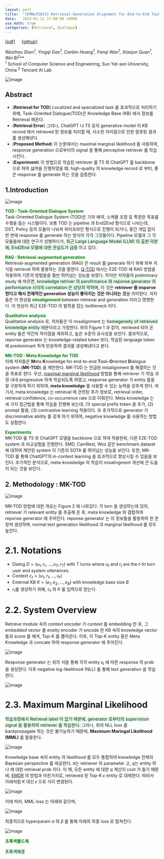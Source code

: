 ```yaml
---
layout: post
title:  "[EMNLP2023] Retrieval-Generation Alignment for End-to-End Task-Oriented Diaogue System"
date:   2024-01-12 17:00:00 +0900
use_math: true
categories: [Retrieval, Dialogue]
---
```


[[pdf]](https://arxiv.org/pdf/2305.06983.pdf) &emsp;
[[github]](https://github.com/jzbjyb/FLARE)

**Weizhou Shen<sup>1</sup>, Yingqi Gao<sup>1</sup>, Canbin Huang<sup>1</sup>, Fanqi Wan<sup>1</sup>, Xiaojun Quan<sup>1*</sup>, Wei Bi<sup>2*</sup>**
<br><sup>1</sup> School of Computer Science and Engineering, Sun Yat-sen University, China <sup>2</sup> Tencent AI Lab &emsp;

![image](https://github.com/yong1-kim/yong1-kim.github.io/assets/42200027/00c7778c-3dc1-415c-a07a-6e6b0539cab6)

## Abstract
- (**Retrieval for TOD**) Localized and specialized task 를 효과적으로 처리하기 위해, Task-Oriented Dialogue(TOD)은 Knowledge Base (KB) 에서 정보를 Retrieval 해온다.
- (**Retrieval Error**) 그러나, ChatGPT 나 T5 등의 generative model 이 KB record 에서 retrieved 된 정보를 처리할 때, 사소한 차이점으로 인한 잘못된 결과를 생성해낸다.
- (**Proposed Method**) 이 논문에서는 maximal marginal likelihood 를 사용하여, response generation 으로부터의 signal 을 통해 perceptive retriever 를 학습시킨다.
- (**Experiment**) 이 방법으로 학습된 retriever 를 T5 와 ChatGPT 를 backbone 으로 하여 싫머을 진행하였을 떄, high-quality 의 knowledge record 로 부터, 좋은 response 를 generate 하는 것을 검증한다.

## 1.Introduction

![image](https://github.com/yong1-kim/yong1-kim.github.io/assets/42200027/713638ed-3f2c-4c7d-9d36-5f69bb4bc8a7)

<span style='color:green;font-weight:bold'> TOD : Task-Oriented Dialogue System </span>
<br>
Task-Oriented Dialogue System (TOD)은 기차 예약, 스케쥴 조정 등 특정한 목표를 수행을 돕는 시스템이다.
보통 TOD 는 pipeline 과 End2End 형식으로 나뉘는데, DST, Policy 등의 모듈이 나눠져 파이프라인 형식으로 진행이 되거나, 중간 개입 없이 한 번에 response 를 generate 하는 방식이 각각 그것들이다.
Pipeline 모델과 그 각 모듈들에 대한 연구가 성행하다가, <span style='background-color: #dcffe4'>  최근 Large Language Model (LLM) 의 출현 덕분에, End2End 모델에 대한 관심도가 급증 </span> 하고 있다.

<span style='color:green;font-weight:bold'> RAG : Retrieval-augmented generation </span>
<br>
Retrieval-augmented generation (RAG) 은 result 를 generate 하기 위해 외부 지식을 retrieval 하여 활용하는 것을 말한다.
[Q-TOD](https://arxiv.org/pdf/2210.07564.pdf) 에서는 E2E-TOD 에 RAG 방법을 적용하여 기존의 방법들을 훨씬 뛰어넘는 성능을 보였다.
하지만 저자들의 preliminary study 에 따르면, <span style='background-color: #dcffe4'> knowledge retriver 의 perofrmance 와 reponse generator 의 performance 사이의 correlation 은 상당히 약하며, </span> 이 것은 **retriever 을 imporve 한다고 해서 전체적인 generation 성능이 좋아지는 것은 아니라는 것**을 의미한다.
저자들은 이 현상을 <span style='color:green;font-weight:bold'> misalignment </span> between retireval and generation 이라고 명명한다. 이 현상이 최근 E2E-TOD 의 발목을 잡는 bottleneck 이다.

<span style='color:green;font-weight:bold'> Qualitative analysis </span>
<br>
Qualitative analysis 로, 저자들은 이 misalignment 는 <span style='background-color: #dcffe4'> homegeneity of retreived knowledge entity </span>  때문이라고 가정한다.
위의 Figure 1 과 같이, retrieved 되어 온 entity 들은 약간의 차이점을 제외하고, 높은 수준의 유사성을 보인다.
결과적으로, reponse generator 는 knowledge-related token 보다, 학습된 language token 에 predominant 하게 반응하여 결과를 생성해낸다고 본다.

<span style='color:green;font-weight:bold'> MK-TOD : Meta Knowledge for TOD </span>
<br>
이에 저자들은 **M**eta **K**nowledge for end-to-end **T**ask-**O**riented **D**ialogue system (**MK-TOD**) 을 제안한다.
MK-TOD 는 언급된 misalignment 를 해결하는 것을 목표로 한다.
우선, [maximal marginal likelihood](https://proceedings.neurips.cc/paper_files/paper/2021/file/da3fde159d754a2555eaa198d2d105b2-Paper.pdf) 방법을 통해 retriever 가 학습 과정 내내 progressive 하게 학습되도록 하였고, response generator 가 entity 들을 잘 구분하게 하기 위하여, **meta knowledge** 를 사용할 수 있는 능력을 갖추게 한다.
여기서, meta knowledge 는 retrieval 에 관련된 추가 정보로, retrieval order, retrieval confidence, co-occurrence rate 으로 이뤄진다.
Meta knowledge 는 세 가지 접근법을 통해 학습을 진행해 보는데, (1) special prefix token 을 추가, (2) prompt 활용, (3) contrastive learning 적용이다. 
또 추가적으로 generator 가 discriminative ability 를 갖게 하기 위하여, negative knowledge 를 사용하는 방법도 실험한다.

<span style='color:green;font-weight:bold'> Experiments </span>
<br>
MK-TOD 를 T5 와 ChatGPT 모델을 backbone 으로 하여 적용한뒤, 다른 E2E-TOD system 과 비교실험을 진행한다.
SMD, CamRest, Woz 같은 benchmark dataset 에 대하여 제안된 system 이 기존의 SOTA 를 뛰어넘는 성능을 보인다.
또한, MK-TOD 를 통해 ChatGPT의 in-context learning 을 효과적으로 향상시킬 수 있음을 보인다.
추가적인 분석으로, meta-knowledge 의 학습이 misalingment 개선에 큰 도움이 되는 것을 보인다.

## 2. Methodology : MK-TOD

![image](https://github.com/yong1-kim/yong1-kim.github.io/assets/42200027/1d752f27-b477-4ac5-80e0-24bb479154ff)

MK-TOD 방법에 대한 개요는 Figure 2 에 나와있다. 각 turn 을 생성하는데 있어, retirever 가 relevant entity 를 추출해 온 후, meta knowledge 와 결합하여 reponse generator 에 주어진다. reponse generator 는 이 정보들을 활용하여 한 문장씩 생성하며, normal text generation likelihood 과 marginal likelihood 를 모두 높인다.

# 2.1. Notations

- Dialog $D = (u_1,r_1, ..., u_T,r_T)$ with $T$ turns where $u_t$ and $r_t$ are the $t$-th turn user and system utterances.
- Context $c_t = (u_1,r_1, ..., u_t)$
- External KB $K = (e_1, e_2, ..., e_B)$ with knowledge base size $B$
- $r_t$를 생성하기 위해, $c_t$ 와 $K$ 를 입력으로 받는다.

# 2.2. System Overview

Retrieve module 속의 context encoder 가 context 를 embedding 한 후, 그 embedded vector 를 eneity encoder 가 encode 한 KB 속의 knowledge vector 들과 score 를 매겨, Top-K 를 뽑아온다.
이후, 이 Top-K entity 들은 Meta Knowledge 과 concate 하여 response generator 에 주어진다.

![image](https://github.com/yong1-kim/yong1-kim.github.io/assets/42200027/be0ce773-5f17-4c7e-b942-33a6784e6a00)

Response generator 는 위의 식을 통해 각각 entity $\epsilon_t$ 에 따른 response 의 prob 을 생성한다.
이후 negative log-likelihood (NLL) 를 통해 text generation 을 학습한다.

![image](https://github.com/yong1-kim/yong1-kim.github.io/assets/42200027/1bf65500-edf5-4666-b09f-64af2a3bf03e)

# 2.3. Maximum Marginal Likelihood

<span style='background-color: #dcffe4'> 학습과정에서 Retrieval label 이 없기 때문에, generator 로부터의 supervision signal 을 활용하여 retriever 를 학습한다. </span>
그러나, 위의 NLL loss 를 backpropagate 하는 것은 불가능하기 때문에, **Maximum Maringal Likelihood (MML)** 를 활용한다.

![image](https://github.com/yong1-kim/yong1-kim.github.io/assets/42200027/8ac392d2-4960-4872-a7e1-f9376d6ef608)

Knowledge base 속의 entity 의 likelihood 를 모두 통합하여 knowledge 전체의 Bayesian perspective 를 제공한다.
$\pi$는 retriever 의 parameter 고, $q$는 entity 하나 에 대한 retrieval prob 이다.
이 때, 모든 entity 에 대한 $q$ 계산이 cost 가 들기 때문에, [EMDR](https://proceedings.neurips.cc/paper_files/paper/2021/file/da3fde159d754a2555eaa198d2d105b2-Paper.pdf) 의 방법과 마찬가지로, 
retrieved 된 Top-K $\epsilon$ entity 로 대체한다.
따라서 아래처럼 $K$ 대신 $\epsilon$ 으로 식이 변경된다.

![image](https://github.com/yong1-kim/yong1-kim.github.io/assets/42200027/035a91f3-7718-489c-bf91-1b4c9d913702)

이에 따라, MML loss 는 아래와 같으며,

![image](https://github.com/yong1-kim/yong1-kim.github.io/assets/42200027/92dd9f6e-4ea5-49d2-8017-e654038950e6)

최종적으로 hyperparam $\alpha$ 와 $\beta$ 를 통해 아래의 최종 loss 로 합쳐진다.

![image](https://github.com/yong1-kim/yong1-kim.github.io/assets/42200027/1ef0f453-0bbf-40cb-8ff6-f1f4e531ea68)




<span style='color:green;font-weight:bold'> 초록색볼드체 </span>

<span style='background-color: #dcffe4'> 초록색배경 </span>
